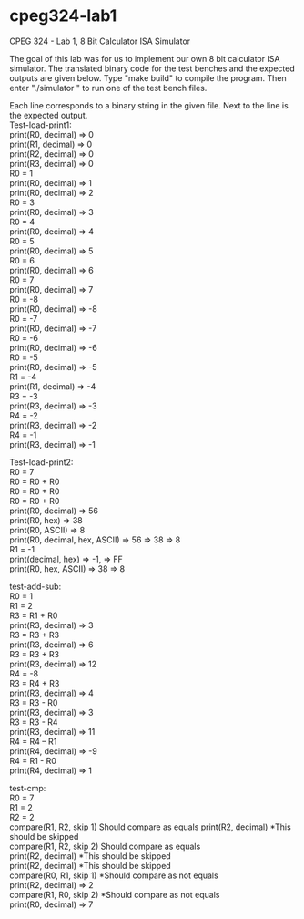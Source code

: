 # cpeg324-lab1
CPEG 324 - Lab 1, 8 Bit Calculator ISA Simulator

The goal of this lab was for us to implement our own 8 bit calculator ISA simulator. The translated binary code for the test benches and the expected outputs are given below.
Type "make build" to compile the program. Then enter "./simulator <FILENAME>" to run one of the test bench files.

Each line corresponds to a binary string in the given file. Next to the line is the expected output.  
Test-load-print1:  
print(R0, decimal) => 0  
print(R1, decimal) => 0  
print(R2, decimal) => 0  
print(R3, decimal) => 0  
R0 = 1  
print(R0, decimal) => 1  
print(R0, decimal) => 2  
R0 = 3  
print(R0, decimal) => 3  
R0 = 4  
print(R0, decimal) => 4  
R0 = 5  
print(R0, decimal) => 5  
R0 = 6  
print(R0, decimal) => 6  
R0 = 7  
print(R0, decimal) => 7  
R0 = -8  
print(R0, decimal) => -8  
R0 = -7  
print(R0, decimal) => -7  
R0 = -6  
print(R0, decimal) => -6  
R0 = -5  
print(R0, decimal) => -5  
R1 = -4  
print(R1, decimal) => -4  
R3 = -3  
print(R3, decimal) => -3  
R4 = -2  
print(R3, decimal) => -2  
R4 = -1  
print(R3, decimal) => -1  

Test-load-print2:  
R0 = 7  
R0 = R0 + R0  
R0 = R0 + R0  
R0 = R0 + R0  
print(R0, decimal) => 56  
print(R0, hex) => 38  
print(R0, ASCII) => 8  
print(R0, decimal, hex, ASCII) => 56 => 38 => 8  
R1 = -1  
print(decimal, hex) => -1, => FF  
print(R0, hex, ASCII) => 38 => 8  

test-add-sub:  
R0 = 1  
R1 = 2  
R3 = R1 + R0  
print(R3, decimal) => 3  
R3 = R3 + R3  
print(R3, decimal) => 6  
R3 = R3 + R3  
print(R3, decimal) => 12  
R4 = -8  
R3 = R4 + R3  
print(R3, decimal) => 4  
R3 = R3 - R0  
print(R3, decimal) => 3  
R3 = R3 - R4  
print(R3, decimal) => 11  
R4 = R4 – R1  
print(R4, decimal) => -9  
R4 = R1 - R0  
print(R4, decimal) => 1  

test-cmp:  
R0 = 7  
R1 = 2  
R2 = 2  
compare(R1, R2, skip 1) Should compare as equals 
print(R2, decimal) *This should be skipped  
compare(R1, R2, skip 2) Should compare as equals  
print(R2, decimal) *This should be skipped  
print(R2, decimal) *This should be skipped  
compare(R0, R1, skip 1) *Should compare as not equals  
print(R2, decimal) => 2  
compare(R1, R0, skip 2) *Should compare as not equals  
print(R0, decimal) => 7  
